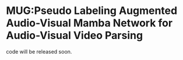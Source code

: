 # MUG:Pseudo Labeling Augmented Audio-Visual Mamba Network for Audio-Visual Video Parsing

code will be released soon.

